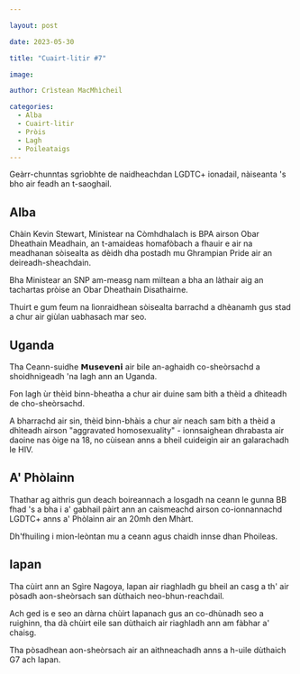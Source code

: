 ```yaml
---

layout: post

date: 2023-05-30

title: "Cuairt-litir #7"

image: 

author: Crìstean MacMhìcheil

categories:
  - Alba
  - Cuairt-litir
  - Pròis
  - Lagh
  - Poileataigs
---
```


Geàrr-chunntas sgrìobhte de naidheachdan LGDTC+ ionadail, nàiseanta 's bho air feadh an t-saoghail.

<!-- more -->

## Alba

Chàin Kevin Stewart, Ministear na Còmhdhalach is BPA airson Obar Dheathain Meadhain, an t-amaideas homafòbach a fhauir e air na meadhanan sòisealta as dèidh dha postadh mu Ghrampian Pride air an deireadh-sheachdain.

Bha Ministear an SNP am-measg nam mìltean a bha an làthair aig an tachartas pròise an Obar Dheathain Disathairne.

Thuirt e gum feum na lìonraidhean sòisealta barrachd a dhèanamh gus stad a chur air giùlan uabhasach mar seo.

## Uganda

Tha Ceann-suidhe 𝗠𝘂𝘀𝗲𝘃𝗲𝗻𝗶 air bile an-aghaidh co-sheòrsachd a shoidhnigeadh 'na lagh ann an Uganda.

Fon lagh ùr thèid binn-bheatha a chur air duine sam bith a thèid a dhìteadh de cho-sheòrsachd.

A bharrachd air sin, thèid binn-bhàis a chur air neach sam bith a thèid a dhìteadh airson "aggravated homosexuality" - ionnsaighean dhrabasta air daoine nas òige na 18, no cùisean anns a bheil cuideigin air an galarachadh le HIV.

## A' Phòlainn

Thathar ag aithris gun deach boireannach a losgadh na ceann le gunna BB fhad 's a bha i a' gabhail pàirt ann an caismeachd airson co-ionnannachd LGDTC+ anns a' Phòlainn air an 20mh den Mhàrt.

Dh'fhuiling i mion-leòntan mu a ceann agus chaidh innse dhan Phoileas.

## Iapan

Tha cùirt ann an Sgìre Nagoya, Iapan air riaghladh gu bheil an casg a th' air pòsadh aon-sheòrsach san dùthaich neo-bhun-reachdail.

Ach ged is e seo an dàrna chùirt Iapanach gus an co-dhùnadh seo a ruighinn, tha dà chùirt eile san dùthaich air riaghladh ann am fàbhar a' chaisg.

Tha pòsadhean aon-sheòrsach air an aithneachadh anns a h-uile dùthaich G7 ach Iapan.